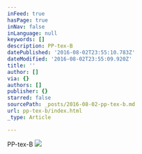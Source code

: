 ```yaml
---
inFeed: true
hasPage: true
inNav: false
inLanguage: null
keywords: []
description: PP-tex-B
datePublished: '2016-08-02T23:55:10.783Z'
dateModified: '2016-08-02T23:55:09.920Z'
title: ''
author: []
via: {}
authors: []
publisher: {}
starred: false
sourcePath: _posts/2016-08-02-pp-tex-b.md
url: pp-tex-b/index.html
_type: Article

---
```

PP-tex-B
![](https://the-grid-user-content.s3-us-west-2.amazonaws.com/bfb646b8-babe-4bcd-a5d0-247988185e36.png)